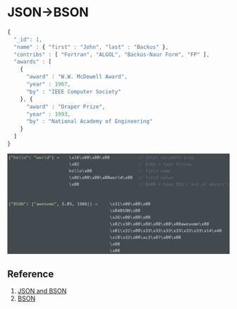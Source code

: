 # JSON->BSON

```javascript
{
  "_id": 1,
  "name" : { "first" : "John", "last" : "Backus" },
  "contribs" : [ "Fortran", "ALGOL", "Backus-Naur Form", "FP" ],
  "awards" : [
    {
      "award" : "W.W. McDowell Award",
      "year" : 1967,
      "by" : "IEEE Computer Society"
    }, {
      "award" : "Draper Prize",
      "year" : 1993,
      "by" : "National Academy of Engineering"
    }
  ]
}
```

![](/images/数据库操作/JSON-BSON/1a0.png)


## Reference

1. [JSON and BSON](https://www.mongodb.com/json-and-bson)
2. [BSON](http://bsonspec.org/)

